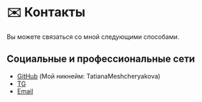 # ✉️ Контакты

Вы можете связаться со мной следующими способами.

## Социальные и профессиональные сети

* [GitHub](https://github.com/TatianaMeshcheryakova) (Мой никнейм: TatianaMeshcheryakova)
* [TG](https://t.me/tmescher)
* [Email](tatiana.mescheryakova02@gmail.com)